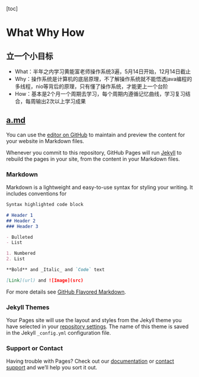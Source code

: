 [toc]

# What Why How

## 立一个小目标
- What：半年之内学习黄能富老师操作系统3遍，5月14日开始，12月14日截止
- Why：操作系统是计算机的底层原理，不了解操作系统就不能悟透java编程的多线程，nio等背后的原理，只有懂了操作系统，才能更上一个台阶
- How：基本是2个月一个周期去学习，每个周期内遵循记忆曲线，学习复习结合，每周输出2次以上学习成果 

## [a.md](a.md)



You can use the [editor on GitHub](https://github.com/LiangXingzhi/LiangXingzhi/edit/gh-pages/index.md) to maintain and preview the content for your website in Markdown files.

Whenever you commit to this repository, GitHub Pages will run [Jekyll](https://jekyllrb.com/) to rebuild the pages in your site, from the content in your Markdown files.

### Markdown

Markdown is a lightweight and easy-to-use syntax for styling your writing. It includes conventions for

```markdown
Syntax highlighted code block

# Header 1
## Header 2
### Header 3

- Bulleted
- List

1. Numbered
2. List

**Bold** and _Italic_ and `Code` text

[Link](url) and ![Image](src)
```

For more details see [GitHub Flavored Markdown](https://guides.github.com/features/mastering-markdown/).

### Jekyll Themes

Your Pages site will use the layout and styles from the Jekyll theme you have selected in your [repository settings](https://github.com/LiangXingzhi/LiangXingzhi/settings/pages). The name of this theme is saved in the Jekyll `_config.yml` configuration file.

### Support or Contact

Having trouble with Pages? Check out our [documentation](https://docs.github.com/categories/github-pages-basics/) or [contact support](https://support.github.com/contact) and we’ll help you sort it out.